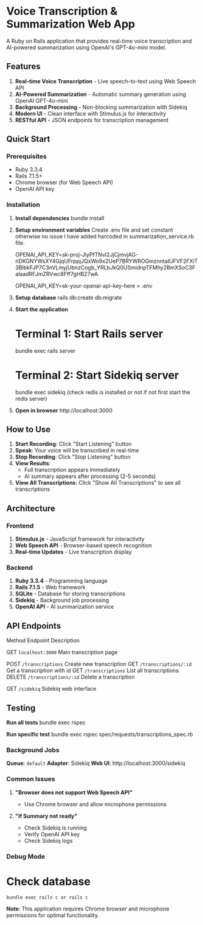 # Voice Transcription & Summarization Web App

A Ruby on Rails application that provides real-time voice transcription and AI-powered summarization using OpenAI's GPT-4o-mini model.

## Features

1. **Real-time Voice Transcription** - Live speech-to-text using Web Speech API
2. **AI-Powered Summarization** - Automatic summary generation using OpenAI GPT-4o-mini
3. **Background Processing** - Non-blocking summarization with Sidekiq
4. **Modern UI** - Clean interface with Stimulus.js for interactivity
5. **RESTful API** - JSON endpoints for transcription management

## Quick Start

### Prerequisites
- Ruby 3.3.4
- Rails 7.1.5+
- Chrome browser (for Web Speech API)
- OpenAI API key

### Installation

1. **Install dependencies**
   bundle install

2. **Setup environment variables**
    Create .env file and set constant otherwise no issue I have added harcoded in summarization_service.rb file.

    OPENAI_API_KEY=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

    OPENAI_API_KEY=sk-your-openai-api-key-here > .env

3. **Setup database**
   rails db:create db:migrate

4. **Start the application**
   # Terminal 1: Start Rails server
   bundle exec rails server
   
   # Terminal 2: Start Sidekiq server
   bundle exec sidekiq (check redis is installed or not if not first start the redis server)

5. **Open in browser**
   http://localhost:3000

## How to Use

1. **Start Recording**: Click "Start Listening" button
2. **Speak**: Your voice will be transcribed in real-time
3. **Stop Recording**: Click "Stop Listening" button
4. **View Results**: 
   - Full transcription appears immediately
   - AI summary appears after processing (2-5 seconds)
5. **View All Transcriptions**: Click "Show All Transcriptions" to see all transcriptions

## Architecture

### Frontend
1. **Stimulus.js** - JavaScript framework for interactivity
2. **Web Speech API** - Browser-based speech recognition
3. **Real-time Updates** - Live transcription display

### Backend
1. **Ruby 3.3.4** - Programming language
2. **Rails 7.1.5** - Web framework
3. **SQLite** - Database for storing transcriptions
4. **Sidekiq** - Background job processing
5. **OpenAI API** - AI summarization service

## API Endpoints

 Method           Endpoint                  Description 

 GET        `localhost:3000`           Main transcription page 

 POST       `/transcriptions`          Create new transcription 
 GET        `/transcriptions/:id`      Get a transcription with id 
 GET        `/transcriptions`          List all transcriptions 
 DELETE     `/transcriptions/:id`      Delete a transcription 

 GET        `/sidekiq`                 Sidekiq web interface 

## Testing

 **Run all tests**
    bundle exec rspec

 **Run specific test**
    bundle exec rspec spec/requests/transcriptions_spec.rb


### Background Jobs
  **Queue**: `default`
  **Adapter**: Sidekiq
  **Web UI**: http://localhost:3000/sidekiq


### Common Issues

1. **"Browser does not support Web Speech API"**
   - Use Chrome browser and allow microphone permissions

2. **"If Summary not ready"**
   - Check Sidekiq is running
   - Verify OpenAI API key
   - Check Sidekiq logs

### Debug Mode

# Check database
    bundle exec rails c or rails c


**Note**: This application requires Chrome browser and microphone permissions for optimal functionality.
